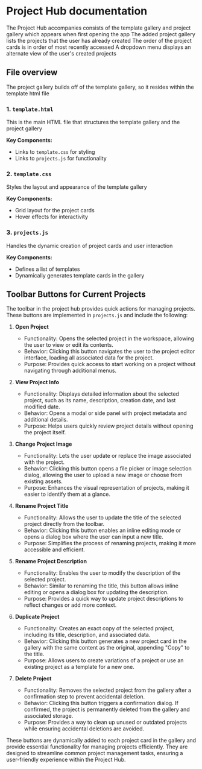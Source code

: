 # Project Hub documentation

The Project Hub accompanies consists of the template gallery and project gallery which appears when first opening the app
The added project gallery lists the projects that the user has already created
The order of the project cards is in order of most recently accessed 
A dropdown menu displays an alternate view of the user's created projects 

## File overview

The project gallery builds off of the template gallery, so it resides within the template html file

### 1. `template.html`
This is the main HTML file that structures the template gallery and the project gallery

**Key Components:**
- Links to `template.css` for styling
- Links to `projects.js` for functionality

### 2. `template.css`
Styles the layout and appearance of the template gallery

**Key Components:**
- Grid layout for the project cards
- Hover effects for interactivity

### 3. `projects.js`
Handles the dynamic creation of project cards and user interaction

**Key Components:**
- Defines a list of templates
- Dynamically generates template cards in the gallery

## Toolbar Buttons for Current Projects

The toolbar in the project hub provides quick actions for managing projects. These buttons are implemented in `projects.js` and include the following:

1. **Open Project**  
   - Functionality: Opens the selected project in the workspace, allowing the user to view or edit its contents.  
   - Behavior: Clicking this button navigates the user to the project editor interface, loading all associated data for the project.  
   - Purpose: Provides quick access to start working on a project without navigating through additional menus.

2. **View Project Info**  
   - Functionality: Displays detailed information about the selected project, such as its name, description, creation date, and last modified date.  
   - Behavior: Opens a modal or side panel with project metadata and additional details.  
   - Purpose: Helps users quickly review project details without opening the project itself.

3. **Change Project Image**  
   - Functionality: Lets the user update or replace the image associated with the project.  
   - Behavior: Clicking this button opens a file picker or image selection dialog, allowing the user to upload a new image or choose from existing assets.  
   - Purpose: Enhances the visual representation of projects, making it easier to identify them at a glance.

4. **Rename Project Title**  
   - Functionality: Allows the user to update the title of the selected project directly from the toolbar.  
   - Behavior: Clicking this button enables an inline editing mode or opens a dialog box where the user can input a new title.  
   - Purpose: Simplifies the process of renaming projects, making it more accessible and efficient.

5. **Rename Project Description**  
   - Functionality: Enables the user to modify the description of the selected project.  
   - Behavior: Similar to renaming the title, this button allows inline editing or opens a dialog box for updating the description.  
   - Purpose: Provides a quick way to update project descriptions to reflect changes or add more context.

6. **Duplicate Project**  
   - Functionality: Creates an exact copy of the selected project, including its title, description, and associated data.  
   - Behavior: Clicking this button generates a new project card in the gallery with the same content as the original, appending "Copy" to the title.  
   - Purpose: Allows users to create variations of a project or use an existing project as a template for a new one.

7. **Delete Project**  
   - Functionality: Removes the selected project from the gallery after a confirmation step to prevent accidental deletion.  
   - Behavior: Clicking this button triggers a confirmation dialog. If confirmed, the project is permanently deleted from the gallery and associated storage.  
   - Purpose: Provides a way to clean up unused or outdated projects while ensuring accidental deletions are avoided.

These buttons are dynamically added to each project card in the gallery and provide essential functionality for managing projects efficiently. They are designed to streamline common project management tasks, ensuring a user-friendly experience within the Project Hub.
